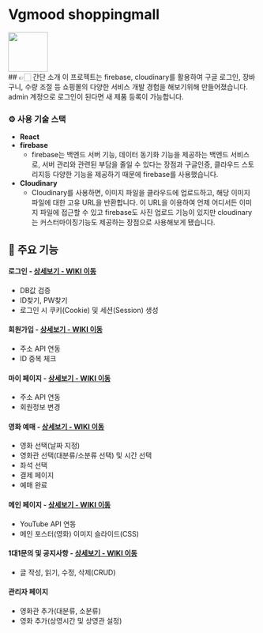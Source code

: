 # Vgmood shoppingmall
<img src="https://user-images.githubusercontent.com/93265694/232325823-35da406b-ee33-407b-ac8c-03aaf8585dc1.PNG" width="80"/>

<br>
## 👉🏻 간단 소개
이 프로젝트는 firebase, cloudinary를 활용하여 구글 로그인, 장바구니, 수량 조절 등 쇼핑몰의 다양한 서비스 개발 경험을 해보기위해 만들어졌습니다. admin 계정으로 로그인이 된다면 새 제품 등록이 가능합니다. 

<br>

### ⚙️ 사용 기술 스택
- **React**  
- **firebase** 
  - firebase는 백엔드 서버 기능, 데이터 동기화 기능을 제공하는 백엔드 서비스로, 서버 관리와 관련된 부담을 줄일 수    있다는 장점과 구글인증, 클라우드 스토리지등 다양한 기능을 제공하기 때문에 firebase를 사용했습니다. 
- **Cloudinary** 
  - Cloudinary를 사용하면, 이미지 파일을 클라우드에 업로드하고, 해당 이미지 파일에 대한 고유 URL을 반환합니다. 이 URL을 이용하여 언제 어디서든 이미지 파일에 접근할 수 있고 firebase도 사진 업로드 기능이 있지만 cloudinary는 커스터마이징기능도 제공하는 장점으로 사용해보게 됐습니다.
  
## 📌 주요 기능
#### 로그인 - <a href="https://github.com/chaehyuenwoo/SpringBoot-Project-MEGABOX/wiki/%EC%A3%BC%EC%9A%94-%EA%B8%B0%EB%8A%A5-%EC%86%8C%EA%B0%9C(Login)" >상세보기 - WIKI 이동</a>
- DB값 검증
- ID찾기, PW찾기
- 로그인 시 쿠키(Cookie) 및 세션(Session) 생성
#### 회원가입 - <a href="https://github.com/chaehyuenwoo/SpringBoot-Project-MEGABOX/wiki/%EC%A3%BC%EC%9A%94-%EA%B8%B0%EB%8A%A5-%EC%86%8C%EA%B0%9C(Member)" >상세보기 - WIKI 이동</a>
- 주소 API 연동
- ID 중복 체크
#### 마이 페이지 - <a href="https://github.com/chaehyuenwoo/SpringBoot-Project-MEGABOX/wiki/%EC%A3%BC%EC%9A%94-%EA%B8%B0%EB%8A%A5-%EC%86%8C%EA%B0%9C(Member)" >상세보기 - WIKI 이동</a>
- 주소 API 연동
- 회원정보 변경

#### 영화 예매 - <a href="https://github.com/chaehyuenwoo/SpringBoot-Project-MEGABOX/wiki/%EC%A3%BC%EC%9A%94-%EA%B8%B0%EB%8A%A5-%EC%86%8C%EA%B0%9C(%EC%98%81%ED%99%94-%EC%98%88%EB%A7%A4)" >상세보기 - WIKI 이동</a>
- 영화 선택(날짜 지정)
- 영화관 선택(대분류/소분류 선택) 및 시간 선택
- 좌석 선택
- 결제 페이지
- 예매 완료
#### 메인 페이지 - <a href="https://github.com/chaehyuenwoo/SpringBoot-Project-MEGABOX/wiki/%EC%A3%BC%EC%9A%94-%EA%B8%B0%EB%8A%A5-%EC%86%8C%EA%B0%9C(%EB%A9%94%EC%9D%B8-Page)" >상세보기 - WIKI 이동</a>
- YouTube API 연동
- 메인 포스터(영화) 이미지 슬라이드(CSS)
#### 1대1문의 및 공지사항 - <a href="" >상세보기 - WIKI 이동</a> 
- 글 작성, 읽기, 수정, 삭제(CRUD)

#### 관리자 페이지 
- 영화관 추가(대분류, 소분류)
- 영화 추가(상영시간 및 상영관 설정)

